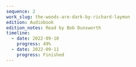 ```yaml
---
sequence: 2
work_slug: the-woods-are-dark-by-richard-laymon
edition: Audiobook
edition_notes: Read by Bob Dunsworth
timeline:
  - date: 2022-09-10
    progress: 49%
  - date: 2022-09-11
    progress: Finished
---
```

